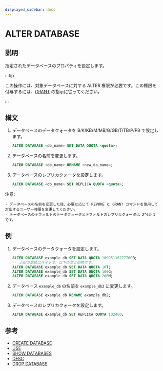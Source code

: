 ```yaml
---
displayed_sidebar: docs
---
```


# ALTER DATABASE

## 説明

指定されたデータベースのプロパティを設定します。

:::tip

この操作には、対象データベースに対する ALTER 権限が必要です。この権限を付与するには、[GRANT](../account-management/GRANT.md) の指示に従ってください。

:::

## 構文

1. データベースのデータクォータを B/K/KB/M/MB/G/GB/T/TB/P/PB で設定します。

    ```sql
    ALTER DATABASE <db_name> SET DATA QUOTA <quota>;
    ```

2. データベースの名前を変更します。

    ```sql
    ALTER DATABASE <db_name> RENAME <new_db_name>;
    ```

3. データベースのレプリカクォータを設定します。

    ```sql
    ALTER DATABASE <db_name> SET REPLICA QUOTA <quota>;
    ```

注意:

```plain text
- データベースの名前を変更した後、必要に応じて REVOKE と GRANT コマンドを使用して対応するユーザー権限を変更してください。
- データベースのデフォルトのデータクォータとデフォルトのレプリカクォータは 2^63-1 です。
```

## 例

1. データベースのデータクォータを設定します。

    ```SQL
    ALTER DATABASE example_db SET DATA QUOTA 10995116277760B;
    -- 上記の単位はバイトで、以下の文と同等です。
    ALTER DATABASE example_db SET DATA QUOTA 10T;
    ALTER DATABASE example_db SET DATA QUOTA 100G;
    ALTER DATABASE example_db SET DATA QUOTA 200M;
    ```

2. データベース `example_db` の名前を `example_db2` に変更します。

    ```SQL
    ALTER DATABASE example_db RENAME example_db2;
    ```

3. データベースのレプリカクォータを設定します。

    ```SQL
    ALTER DATABASE example_db SET REPLICA QUOTA 102400;
    ```

## 参考

- [CREATE DATABASE](CREATE_DATABASE.md)
- [USE](USE.md)
- [SHOW DATABASES](SHOW_DATABASES.md)
- [DESC](../table_bucket_part_index/DESCRIBE.md)
- [DROP DATABASE](DROP_DATABASE.md)